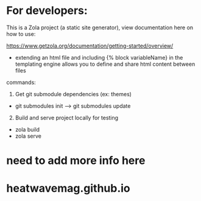 # For developers:

This is a Zola project (a static site generator), view documentation here on how to use:

https://www.getzola.org/documentation/getting-started/overview/

- extending an html file and including {% block variableName} in the templating engine allows you to define and share  html content between files

commands: 

1. Get git submodule dependencies (ex: themes)
- git submodules init --> git submodules update

2. Build and serve project locally for testing
- zola build
- zola serve


# need to add more info here
# heatwavemag.github.io
